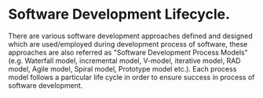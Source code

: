 # Software Development Lifecycle.

There are various software development approaches defined and designed which are used/employed during development process of software, these approaches are also referred as "Software Development Process Models" (e.g. Waterfall model, incremental model, V-model, iterative model, RAD model, Agile model, Spiral model, Prototype model etc.). Each process model follows a particular life cycle in order to ensure success in process of software development.
